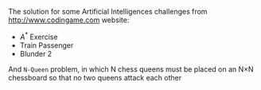 The solution for some Artificial Intelligences challenges from http://www.codingame.com website:
+ $A^{*}$ Exercise
+ Train Passenger
+ Blunder 2

And `N-Queen` problem, in which N chess queens must be placed on an N×N chessboard so that no two queens attack each other
